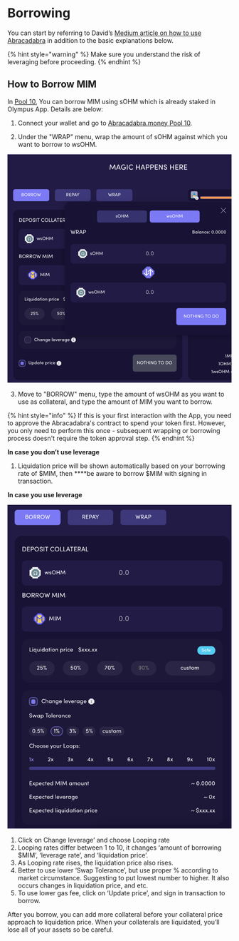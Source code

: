 # Borrowing

You can start by referring to David’s [Medium article on how to use Abracadabra](https://davidgmi.medium.com/how-to-cast-a-magic-spell-to-your-ohm-and-3-3-strategy-using-abracadabra-money-45fc6187f281) in addition to the basic explanations below.

{% hint style="warning" %}
Make sure you understand the risk of leveraging before proceeding.
{% endhint %}

## How to Borrow MIM

In [Pool 10](https://abracadabra.money/pool/10), You can borrow MIM using sOHM which is already staked in Olympus App. Details are below:

1. Connect your wallet and go to [Abracadabra.money Pool 10](https://abracadabra.money/pool/10).

2. Under the "WRAP" menu, wrap the amount of sOHM against which you want to borrow to wsOHM.

![](../../.gitbook/assets/screen-shot-2021-08-29-at-4.10.42-pm%20%281%29.png)

3. Move to "BORROW" menu, type the amount of wsOHM as you want to use as collateral, and type the amount of MIM you want to borrow.

{% hint style="info" %}
If this is your first interaction with the App, you need to approve the Abracadabra's contract to spend your token first. However, you only need to perform this once - subsequent wrapping or borrowing process doesn't require the token approval step.
{% endhint %}

**In case you don’t use leverage**

1. Liquidation price will be shown automatically based on your borrowing rate of $MIM, then ****be aware to borrow $MIM with signing in transaction.

**In case you use leverage**

![](../../.gitbook/assets/screen-shot-2021-08-29-at-4.10.54-pm%20%281%29.png)

1. Click on Change leverage’ and choose Looping rate
2. Looping rates differ between 1 to 10, it changes ‘amount of borrowing $MIM’, ‘leverage rate’, and ‘liquidation price’.
3. As Looping rate rises, the liquidation price also rises.
4. Better to use lower ‘Swap Tolerance’, but use proper % according to market circumstance. Suggesting to put lowest number to higher. It also occurs changes in liquidation price, and etc.
5. To use lower gas fee, click on ‘Update price’, and sign in transaction to borrow.

After you borrow, you can add more collateral before your collateral price approach to liquidation price. When your collaterals are liquidated, you’ll lose all of your assets so be careful.

